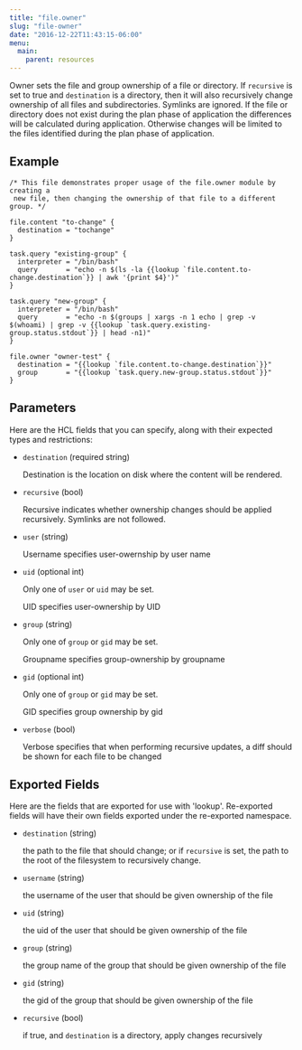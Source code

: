 ```yaml
---
title: "file.owner"
slug: "file-owner"
date: "2016-12-22T11:43:15-06:00"
menu:
  main:
    parent: resources
---
```



Owner sets the file and group ownership of a file or directory.  If
`recursive` is set to true and `destination` is a directory, then it will
also recursively change ownership of all files and subdirectories.  Symlinks
are ignored.  If the file or directory does not exist during the plan phase
of application the differences will be calculated during application.
Otherwise changes will be limited to the files identified during the plan
phase of application.


## Example

```hcl
/* This file demonstrates proper usage of the file.owner module by creating a
 new file, then changing the ownership of that file to a different group. */

file.content "to-change" {
  destination = "tochange"
}

task.query "existing-group" {
  interpreter = "/bin/bash"
  query       = "echo -n $(ls -la {{lookup `file.content.to-change.destination`}} | awk '{print $4}')"
}

task.query "new-group" {
  interpreter = "/bin/bash"
  query       = "echo -n $(groups | xargs -n 1 echo | grep -v $(whoami) | grep -v {{lookup `task.query.existing-group.status.stdout`}} | head -n1)"
}

file.owner "owner-test" {
  destination = "{{lookup `file.content.to-change.destination`}}"
  group       = "{{lookup `task.query.new-group.status.stdout`}}"
}

```


## Parameters

Here are the HCL fields that you can specify, along with their expected types
and restrictions:


- `destination` (required string)

  Destination is the location on disk where the content will be rendered.

- `recursive` (bool)

  Recursive indicates whether ownership changes should be applied
recursively.  Symlinks are not followed.

- `user` (string)

  Username specifies user-owernship by user name

- `uid` (optional int)


	Only one of `user` or `uid` may be set.

  UID specifies user-ownership by UID

- `group` (string)


	Only one of `group` or `gid` may be set.

  Groupname specifies group-ownership by groupname

- `gid` (optional int)


	Only one of `group` or `gid` may be set.

  GID specifies group ownership by gid

- `verbose` (bool)

  Verbose specifies that when performing recursive updates, a diff should be
shown for each file to be changed


## Exported Fields

Here are the fields that are exported for use with 'lookup'.  Re-exported fields
will have their own fields exported under the re-exported namespace.


- `destination` (string)

  the path to the file that should change; or if `recursive` is set, the path
to the root of the filesystem to recursively change.
 
- `username` (string)

  the username of the user that should be given ownership of the file
 
- `uid` (string)

  the uid of the user that should be given ownership of the file
 
- `group` (string)

  the group name of the group that should be given ownership of the file
 
- `gid` (string)

  the gid of the group that should be given ownership of the file
 
- `recursive` (bool)

  if true, and `destination` is a directory, apply changes recursively
  

